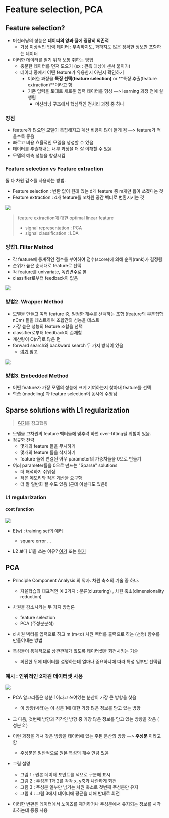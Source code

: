 # Feature selection, PCA

## Feature selection?

* 머신러닝의 성능은 **데이터의 양과 질에 굉장히 의존적** 
  * 가상 이상적인 입력 데이터 : 부족하지도, 과하지도 않은 정확한 정보만 포함하는 데이터
* 이러한 데이터를 얻기 위해 보통 취하는 방법
  * 충분한 데이터를 먼저 모으기 (ex : 관측 대상에 센서 붙이기)
  * 데이터 중에서 어떤 feature가 유용한지 아닌지 확인하기
    * 이러한 과정을 **특징 선택(feature selection)** or **특징 추출(feature extraction)**이라고 함
    * 기존 입력을 토대로 새로운 입력 데이터를 형성 —> learning 과정 전에 실행됨
      * 머신러닝 구조에서 핵심적인 전처리 과정 중 하나



### 장점

* feature가 많으면 모델이 복잡해지고 계산 비용이 많이 들게 됨 —> feature가 적을수록 좋음
* 빠르고 비용 효율적인 모델을 생성할 수 있음
* 데이터를 추출해내는 내부 과정을 더 잘 이해할 수 있음
* 모델의 예측 성능을 향상시킴



### Feature selection vs Feature extraction

둘 다 차원 감소를 사용하는 방법.

* Feature selection : 변환 없이 원래 있는 d개 feature 중 m개만 뽑아 쓰겠다는 것
* Feature extraction : d개 feature를 m차원 공간 벡터로 변환시키는 것

![](./img/feature/2.png)

> feature extraction에 대한 optimal linear feature
>
> * signal representation : PCA
> * signal classification : LDA



### 방법1. Filter Method

* 각 feature에 통계적인 점수를 부여하여 점수(score)에 의해 순위(rank)가 결정됨
* 순위가 높은 순서대로 feature로 선택
* 각 feature를 univariate, 독립변수로 봄
* classifier로부터 feedback이 없음

![](./img/feature/1.png)



### 방법2.  Wrapper Method

* 모델을 만들고 여러 feature 중, 일정한 개수를 선택하는 조합 (feature의 부분집합 nCm) 들을 테스트하여 조합간의 성능을 테스트
* 가장 높은 성능의 feature 조합을 선택
* classifier로부터 feedback이 존재함
* 계산량이 O(n<sup>2</sup>)로 많은 편
* forward search와 backward search 두 가지 방식이 있음
  * [여기](http://softgearko.blogspot.com/2014/04/machine-learning-2-feature-selection.html) 참고

![](./img/feature/3.png)



### 방법3. Embedded Method

* 어떤 feature가 가장 모델의 성능에 크게 기여하는지 찾아내 feature를 선택
* 학습 (modeling) 과 feature selection이 동시에 수행됨



## Sparse solutions with L1 regularization

> [여기](https://www.inf.ed.ac.uk/teaching/courses/mlpr/2016/notes/w10a_sparsity_and_L1.pdf)를 참고했음

* 모델을 고차원의 feature 벡터들에 맞추려 하면 over-fitting될 위험이 있음.
* 정규화 전략
  * 몇개의 feature 들을 무시하기
  * 몇개의 feature 들을 삭제하기
  * feature 들에 연결된 아무 parameter의 가중치들을 0으로 만들기
* 여러 parameter들을 0으로 만드는 "Sparse" solutions
  * 더 해석하기 쉬워짐
  * 적은 메모리와 적은 계산을 요구함
  * 더 잘 일반화 될 수도 있음 (근데 아닐때도 있음!)



### L1 regularization

#### cost function

![](./img/feature/4.png)

* E(w) : training set의 에러
  * square error ...



* L2 보다  L1을 쓰는 이유? [여기](https://www.quora.com/Why-is-L1-regularization-supposed-to-lead-to-sparsity-than-L2) 또는 [여기](https://stats.stackexchange.com/questions/45643/why-l1-norm-for-sparse-models)



## PCA

* Principle Component Analysis 의 약자. 차원 축소의 기술 중 하나.
  * 자율학습의 대표적인 예 2가지 : 분류(clustering) , 차원 축소(dimensionality reduction)
* 차원을 감소시키는 두 가지 방법론
  * feature selection
  * PCA (주성분분석)
* d 차원 벡터를 입력으로 하고 m (m<d) 차원 벡터를 출력으로 하는 (선형) 함수를 만들어내는 방법

* 특성들이 통계적으로 상관관계가 없도록 데이터셋을 회전시키는 기술
  * 회전한 뒤에 데이터를 설명하는데  얼마나 중요하냐에 따라 특성 일부만 선택됨



### 예시 : 인위적인 2차원 데이터셋 사용

![](./img/feature/5.png)



* PCA 알고리즘은 성분 1이라고 쓰여있는 분산이 가장 큰 방향을 찾음
  * 이 방향(벡터)는 이 성분 1에 대한 가장 많은 정보를 담고 있는 방향
* 그 다음, 첫번째 방향과 직각인 방향 중 가장 많은 정보를 담고 있는 방향을 찾음 ( 성분 2 )
* 이런 과정을 거쳐 찾은 방향을 데이터에 있는 주된 분산의 방향 —> **주성분** 이라고 함
  * 주성분은 일반적으로 원본 특성의 개수 만큼 있음



* 그림 설명
  * 그림 1 : 원본 데이터 포인트를 색으로 구분해 표시
  * 그림 2 : 주성분 1과 2를 각각 x, y축과 나란하게 회전
  * 그림 3 : 주성분 일부만 남기는 차원 축소로 첫번째 주성분만 유지
  * 그림 4 : 그림 3에서 데이터에 평균을 더해 반대로 회전
* 이러한 변환은 데이터에서 노이즈를 제거하거나 주성분에서 유지되는 정보를 시각화하는데 종종 사용

